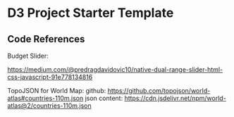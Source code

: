 # D3 Project Starter Template

## Code References

Budget Slider:

https://medium.com/@predragdavidovic10/native-dual-range-slider-html-css-javascript-91e778134816


TopoJSON for World Map:
github: https://github.com/topojson/world-atlas#countries-110m.json
json content: https://cdn.jsdelivr.net/npm/world-atlas@2/countries-110m.json